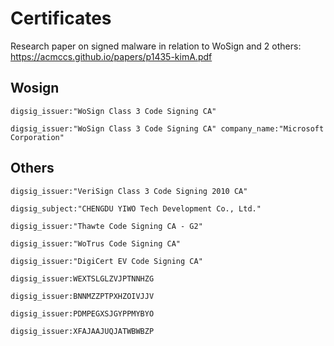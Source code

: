 # Certificates

Research paper on signed malware in relation to WoSign and 2 others:
https://acmccs.github.io/papers/p1435-kimA.pdf


## Wosign

`digsig_issuer:"WoSign Class 3 Code Signing CA"`

`digsig_issuer:"WoSign Class 3 Code Signing CA" company_name:"Microsoft Corporation"`

## Others

`digsig_issuer:"VeriSign Class 3 Code Signing 2010 CA"`

`digsig_subject:"CHENGDU YIWO Tech Development Co., Ltd."`

`digsig_issuer:"Thawte Code Signing CA - G2"`

`digsig_issuer:"WoTrus Code Signing CA"`

`digsig_issuer:"DigiCert EV Code Signing CA"`

`digsig_issuer:WEXTSLGLZVJPTNNHZG`

`digsig_issuer:BNNMZZPTPXHZOIVJJV`

`digsig_issuer:PDMPEGXSJGYPPMYBYO`

`digsig_issuer:XFAJAAJUQJATWBWBZP`
